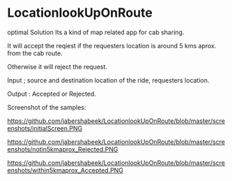 # LocationlookUpOnRoute
optimal Solution
Its a kind of  map related app for cab sharing.

It will accept the reqiest if the requesters location is around 5 kms  aprox.
from the cab route.

Otherwise it will reject the request.

Input ; source and destination location of the ride, requesters location.

Output : Accepted or Rejected.

Screenshot of the samples:

https://github.com/jabershabeek/LocationlookUpOnRoute/blob/master/screenshots/initialScreen.PNG

https://github.com/jabershabeek/LocationlookUpOnRoute/blob/master/screenshots/notin5kmaprox_Rejected.PNG

https://github.com/jabershabeek/LocationlookUpOnRoute/blob/master/screenshots/within5kmaprox_Accepted.PNG
